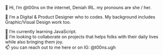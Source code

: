 👋 Hi, I’m @t00ns on the internet, Deniah IRL.
     my pronouns are she / her.
     
👀 I’m a Digital & Product Designer who to codes. My background includes Graphic/Visual Design work too.

🌱 I’m currently learning JavaScript.<br>
💞️ I’m looking to collaborate on projects that helps folks with their daily lives while also bringing them joy.<br>
📫 you can reach out to me here or on IG: @t00ns.ugh<br>

<!---
t00ns/t00ns is a ✨ special ✨ repository because its `README.md` (this file) appears on your GitHub profile.
You can click the Preview link to take a look at your changes.
--->
